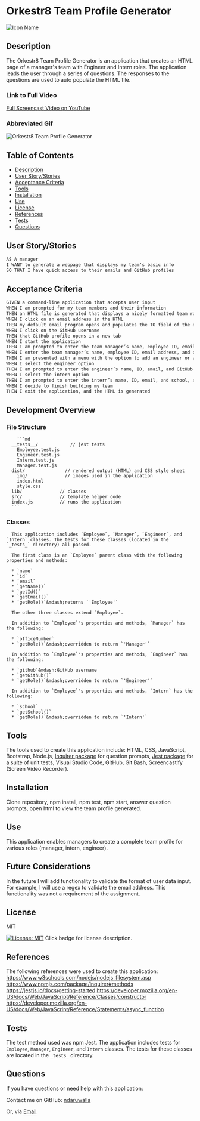 # Orkestr8 Team Profile Generator
![Icon Name](./dist/img/chart.png)
<!-- image credit: this image is from icons8-->

  ## Description
  The Orkestr8 Team Profile Generator is an application that creates an HTML page of a manager's team with Engineer and Intern roles. The application leads the user through a series of questions. The responses to the questions are used to auto populate the HTML file.

  ### Link to Full Video
  [Full Screencast Video on YouTube](https://youtu.be/HERE)

  ### Abbreviated Gif
  ![Orkestr8 Team Profile Generator](./img/orkestr8.jpg)


  ## Table of Contents
  - [Description](#description)
  - [User Story/Stories](#story)
  - [Acceptance Criteria](#criteria)
  - [Tools](#tools)
  - [Installation](#installation)
  - [Use](#use)
  - [License](#license)
  - [References](#references)
  - [Tests](#tests)
  - [Questions](#questions)

  ## User Story/Stories
   ```md
  AS A manager
  I WANT to generate a webpage that displays my team's basic info
  SO THAT I have quick access to their emails and GitHub profiles
  ```

  ## Acceptance Criteria
  ```md
  GIVEN a command-line application that accepts user input
  WHEN I am prompted for my team members and their information
  THEN an HTML file is generated that displays a nicely formatted team roster based on user input
  WHEN I click on an email address in the HTML
  THEN my default email program opens and populates the TO field of the email with the address
  WHEN I click on the GitHub username
  THEN that GitHub profile opens in a new tab
  WHEN I start the application
  THEN I am prompted to enter the team manager’s name, employee ID, email address, and office number
  WHEN I enter the team manager’s name, employee ID, email address, and office number
  THEN I am presented with a menu with the option to add an engineer or an intern or to finish building my team
  WHEN I select the engineer option
  THEN I am prompted to enter the engineer’s name, ID, email, and GitHub username, and I am taken back to the menu
  WHEN I select the intern option
  THEN I am prompted to enter the intern’s name, ID, email, and school, and I am taken back to the menu
  WHEN I decide to finish building my team
  THEN I exit the application, and the HTML is generated
  ```
  ## Development Overview
  ### File Structure
        ```md
      __tests__/			// jest tests
        Employee.test.js
        Engineer.test.js
        Intern.test.js
        Manager.test.js
      dist/               // rendered output (HTML) and CSS style sheet
        img/              // images used in the application
        index.html
        style.css
      lib/				// classes
      src/				// template helper code
      index.js			// runs the application
      ```
  ### Classes
      This application includes `Employee`, `Manager`, `Engineer`, and `Intern` classes. The tests for these classes (located in the `_tests_` directory) all passed.

      The first class is an `Employee` parent class with the following properties and methods:

      * `name`
      * `id`
      * `email`
      * `getName()`
      * `getId()`
      * `getEmail()`
      * `getRole()`&mdash;returns `'Employee'`

      The other three classes extend `Employee`.

      In addition to `Employee`'s properties and methods, `Manager` has the following:

      * `officeNumber`
      * `getRole()`&mdash;overridden to return `'Manager'`

      In addition to `Employee`'s properties and methods, `Engineer` has the following:

      * `github`&mdash;GitHub username
      * `getGithub()`
      * `getRole()`&mdash;overridden to return `'Engineer'`

      In addition to `Employee`'s properties and methods, `Intern` has the following:

      * `school`
      * `getSchool()`
      * `getRole()`&mdash;overridden to return `'Intern'`


  ## Tools
  The tools used to create this application include: HTML, CSS, JavaScript, Bootstrap, Node.js, [Inquirer package](https://www.npmjs.com/package/inquirer) for question prompts, [Jest package](https://www.npmjs.com/package/jest) for a suite of unit tests, Visual Studio Code, GitHub, Git Bash, Screencastify (Screen Video Recorder). 

  ## Installation
  Clone repository, npm install, npm test, npm start, answer question prompts, open html to view the team profile generated.


  ## Use
  This application enables managers to create a complete team profile for various roles (manager, intern, engineer).

  ## Future Considerations
  In the future I will add functionality to validate the format of user data input. For example, I will use a regex to validate the email address. This functionality was not a requirement of the assignment.  


  ## License
  MIT
  
  [![License: MIT](https://img.shields.io/badge/License-MIT-yellow.svg)](https://opensource.org/licenses/MIT)  Click badge for license description.
  
  

  ## References
  The following references were used to create this application: 
  https://www.w3schools.com/nodejs/nodejs_filesystem.asp
  https://www.npmjs.com/package/inquirer#methods
  https://jestjs.io/docs/getting-started
  https://developer.mozilla.org/en-US/docs/Web/JavaScript/Reference/Classes/constructor
  https://developer.mozilla.org/en-US/docs/Web/JavaScript/Reference/Statements/async_function 

 
  ## Tests
  The test method used was npm Jest. The application includes tests for `Employee`, `Manager`, `Engineer`, and `Intern` classes. The tests for these classes are located in the `_tests_` directory.

  ## Questions
  If you have questions or need help with this application:

  Contact me on GitHub:
  [ndaruwalla](https://github.com/ndaruwalla)
 
  Or, via [Email](mailto:nicole.daruwalla@gmail.com)
